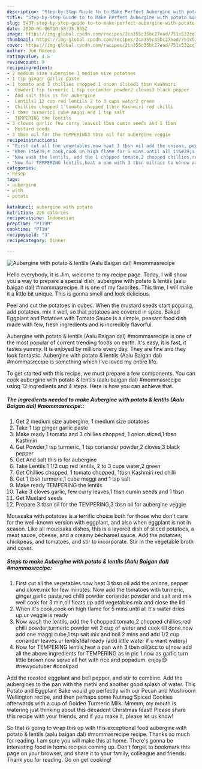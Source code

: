 ```yaml
---
description: "Step-by-Step Guide to to Make Perfect Aubergine with potato &amp;amp; lentils (Aalu Baigan dal) #mommasrecipe"
title: "Step-by-Step Guide to to Make Perfect Aubergine with potato &amp;amp; lentils (Aalu Baigan dal) #mommasrecipe"
slug: 5437-step-by-step-guide-to-to-make-perfect-aubergine-with-potato-and-amp-lentils-aalu-baigan-dal-mommasrecipe
date: 2020-06-06T10:58:35.865Z
image: https://img-global.cpcdn.com/recipes/2ca355c35bc27ead/751x532cq70/aubergine-with-potato-lentils-aalu-baigan-dal-mommasrecipe-recipe-main-photo.jpg
thumbnail: https://img-global.cpcdn.com/recipes/2ca355c35bc27ead/751x532cq70/aubergine-with-potato-lentils-aalu-baigan-dal-mommasrecipe-recipe-main-photo.jpg
cover: https://img-global.cpcdn.com/recipes/2ca355c35bc27ead/751x532cq70/aubergine-with-potato-lentils-aalu-baigan-dal-mommasrecipe-recipe-main-photo.jpg
author: Joe Moreno
ratingvalue: 4.8
reviewcount: 9
recipeingredient:
- 2 medium size aubergine 1 medium size potatoes
- 1 tsp ginger garlic paste
- 1 tomato and 3 chillies chopped 1 onion sliced1 tbsn Kashmiri
-  Powder1 tsp turmeric 1 tsp coriander powder2 cloves3 black pepper
-  And salt this is for aubergine
-  Lentils1 12 cup red lentils 2 to 3 cups water2 green
-  Chillies chopped 1 tomato chopped 1tbsn Kashmiri red chilli
- 1 tbsn turmeric1 cube maggi and 1 tsp salt
-  TEMPERING the lentils
- 3 cloves garlic few curry leaves1 tbsn cumin seeds and 1 tbsn
-  Mustard seeds
- 3 tbsn oil for the TEMPERING3 tbsn oil for aubergine veggie
recipeinstructions:
- "First cut all the vegetables.now heat 3 tbsn oil add the onions, pepper and clove.mix for few minutes. Now add the tomatoes with turmeric, ginger,garlic paste,red chilli powder coriander powder and salt and mix well cook for 3 min,oil floats up add vegetables mix and close the lid"
- "When it&#39;s cook,cook on high flame for 5 mins.until all it&#39;s water dries up.ur veggie is ready"
- "Now wash the lentils, add the 1 chopped tomato,2 chopped chillies,red chilli powder,turmeric powder wit 2 cup of water and cook till done.now add one maggi cube,1 tsp salt mix and boil 2 mins and add 1/2 cup coriander leaves.ur lentils/dal ready (add little water if u want watery)"
- "Now for TEMPERING lentils,heat a pan with 3 tbsn oil(acc to u)now add all the above ingredients for TEMPERING as in pic 1.now as garlic turn little brown.now serve all hot with rice and popadum. enjoy😊 #newyoutuber #cookpad"
categories:
- Resep
tags:
- aubergine
- with
- potato

katakunci: aubergine with potato
nutrition: 226 calories
recipecuisine: Indonesian
preptime: "PT19M"
cooktime: "PT1H"
recipeyield: "3"
recipecategory: Dinner

---
```



![Aubergine with potato &amp; lentils (Aalu Baigan dal) #mommasrecipe](https://img-global.cpcdn.com/recipes/2ca355c35bc27ead/751x532cq70/aubergine-with-potato-lentils-aalu-baigan-dal-mommasrecipe-recipe-main-photo.jpg)

Hello everybody, it is Jim, welcome to my recipe page. Today, I will show you a way to prepare a special dish, aubergine with potato &amp; lentils (aalu baigan dal) #mommasrecipe. It is one of my favorites. This time, I will make it a little bit unique. This is gonna smell and look delicious.

Peel and cut the potatoes in cubes. When the mustard seeds start popping, add potatoes, mix it well, so that potatoes are covered in spice. Baked Eggplant and Potatoes with Tomato Sauce is a simple, peasant food dish made with few, fresh ingredients and is incredibly flavorful.

Aubergine with potato &amp; lentils (Aalu Baigan dal) #mommasrecipe is one of the most popular of current trending foods on earth. It's easy, it is fast, it tastes yummy. It is enjoyed by millions every day. They are fine and they look fantastic. Aubergine with potato &amp; lentils (Aalu Baigan dal) #mommasrecipe is something which I've loved my entire life.


To get started with this recipe, we must prepare a few components. You can cook aubergine with potato &amp; lentils (aalu baigan dal) #mommasrecipe using 12 ingredients and 4 steps. Here is how you can achieve that.

##### The ingredients needed to make Aubergine with potato &amp; lentils (Aalu Baigan dal) #mommasrecipe::

1. Get 2 medium size aubergine, 1 medium size potatoes
1. Take 1 tsp ginger garlic paste
1. Make ready 1 tomato and 3 chillies chopped, 1 onion sliced,1 tbsn Kashmiri
1. Get  Powder,1 tsp turmeric, 1 tsp coriander powder,2 cloves,3 black pepper
1. Get  And salt this is for aubergine
1. Take  Lentils:1 1/2 cup red lentils, 2 to 3 cups water,2 green
1. Get  Chillies chopped, 1 tomato chopped, 1tbsn Kashmiri red chilli
1. Get 1 tbsn turmeric,1 cube maggi and 1 tsp salt
1. Make ready  TEMPERING the lentils
1. Take 3 cloves garlic, few curry leaves,1 tbsn cumin seeds and 1 tbsn
1. Get  Mustard seeds
1. Prepare 3 tbsn oil for the TEMPERING,3 tbsn oil for aubergine veggie


Moussaka with potatoes is a terrific choice both for those who don&#39;t care for the well-known version with eggplant, and also when eggplant is not in season. Like all moussaka dishes, this is a layered dish of sliced potatoes, a meat sauce, cheese, and a creamy béchamel sauce. Add the potatoes, chickpeas, and tomatoes, and stir to incorporate. Stir in the vegetable broth and cover. 

##### Steps to make Aubergine with potato &amp; lentils (Aalu Baigan dal) #mommasrecipe:

1. First cut all the vegetables.now heat 3 tbsn oil add the onions, pepper and clove.mix for few minutes. Now add the tomatoes with turmeric, ginger,garlic paste,red chilli powder coriander powder and salt and mix well cook for 3 min,oil floats up add vegetables mix and close the lid
1. When it&#39;s cook,cook on high flame for 5 mins.until all it&#39;s water dries up.ur veggie is ready
1. Now wash the lentils, add the 1 chopped tomato,2 chopped chillies,red chilli powder,turmeric powder wit 2 cup of water and cook till done.now add one maggi cube,1 tsp salt mix and boil 2 mins and add 1/2 cup coriander leaves.ur lentils/dal ready (add little water if u want watery)
1. Now for TEMPERING lentils,heat a pan with 3 tbsn oil(acc to u)now add all the above ingredients for TEMPERING as in pic 1.now as garlic turn little brown.now serve all hot with rice and popadum. enjoy😊 #newyoutuber #cookpad


Add the roasted eggplant and bell pepper, and stir to combine. Add the aubergines to the pan with the methi and another good splash of water. This Potato and Eggplant Bake would go perfectly with our Pecan and Mushroom Wellington recipe, and then perhaps some Nutmeg Spiced Cookies afterwards with a cup of Golden Turmeric Milk. Mmmm, my mouth is watering just thinking about this decadent Christmas feast! Please share this recipe with your friends, and if you make it, please let us know! 

So that is going to wrap this up with this exceptional food aubergine with potato &amp; lentils (aalu baigan dal) #mommasrecipe recipe. Thanks so much for reading. I am sure you will make this at home. There's gonna be interesting food in home recipes coming up. Don't forget to bookmark this page on your browser, and share it to your family, colleague and friends. Thank you for reading. Go on get cooking!

